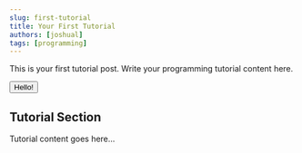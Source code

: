 ```yaml
---
slug: first-tutorial
title: Your First Tutorial
authors: [joshual]
tags: [programming]
---
```


This is your first tutorial post. Write your programming tutorial content here.

<!-- truncate -->

<button class="button button--primary">Hello!</button>

## Tutorial Section

<!-- truncate -->

Tutorial content goes here...
